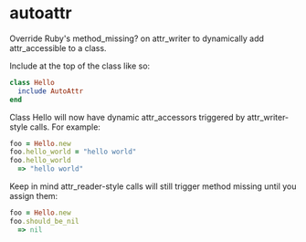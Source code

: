 autoattr
========

Override Ruby's method_missing? on attr_writer to dynamically add attr_accessible to a class.

Include at the top of the class like so:

```ruby
class Hello
  include AutoAttr
end
```

Class Hello will now have dynamic attr_accessors triggered by attr_writer-style calls. For example:

```ruby
foo = Hello.new
foo.hello_world = "hello world"
foo.hello_world
  => "hello world"
```

Keep in mind attr_reader-style calls will still trigger method missing until you assign them:

```ruby
foo = Hello.new
foo.should_be_nil
  => nil
```
